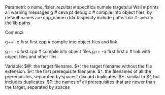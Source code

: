 Parametri:
o nume_fisier_rezultat  # specifica numele targetului
Wall  					# prints all warning messages
g 						# ceva pt debug
c 						# compile into object files, by default names are cpp_name.o
Idir 					# specify include paths 
Ldir 					# specify the lib paths 



Comenzi:

g++ -o first first.cpp  # compile into object files and link 

g++ -c first.cpp 		# compile into object files
g++ -o first first.o 	# link with object files and other libs

Variable:
$@: the target filename.
$*: the target filename without the file extension.
$<: the first prerequisite filename.
$^: the filenames of all the prerequisites, separated by spaces, discard duplicates.
$+: similar to $^, but includes duplicates.
$?: the names of all prerequisites that are newer than the target, separated by spaces
